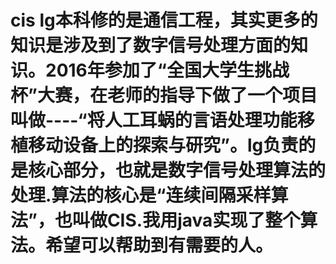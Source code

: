 # cis lg本科修的是通信工程，其实更多的知识是涉及到了数字信号处理方面的知识。2016年参加了“全国大学生挑战杯”大赛，在老师的指导下做了一个项目叫做----“将人工耳蜗的言语处理功能移植移动设备上的探索与研究”。lg负责的是核心部分，也就是数字信号处理算法的处理.算法的核心是“连续间隔采样算法”，也叫做CIS.我用java实现了整个算法。希望可以帮助到有需要的人。
